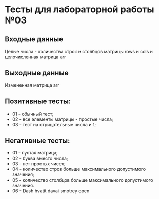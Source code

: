 # Тесты для лабораторной работы №03

## Входные данные
Целые числа - количества строк и столбцов матрицы rows и cols и целочисленная матрица arr

## Выходные данные
Измененная матрица arr

## Позитивные тесты:
- 01 - обычный тест;
- 02 - все элементы матрицы - простые числа;
- 03 - тест на отрицательные числа и 1;

## Негативные тесты:
- 01 - пустая матрица;
- 02 - буква вместо числа;
- 03 - нет простых чисел;
- 04 - количество строк больше максимального допустимого значения;
- 05 - количество столбцов больше максимального допустимого значения.
- 06 - Dash hvatit davai smotrey open 